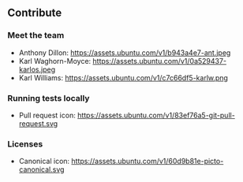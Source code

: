 ## Contribute

### Meet the team
- Anthony Dillon: https://assets.ubuntu.com/v1/b943a4e7-ant.jpeg
- Karl Waghorn-Moyce: https://assets.ubuntu.com/v1/0a529437-karlos.jpeg
- Karl Williams: https://assets.ubuntu.com/v1/c7c66df5-karlw.png

### Running tests locally
- Pull request icon: https://assets.ubuntu.com/v1/83ef76a5-git-pull-request.svg

### Licenses
- Canonical icon: https://assets.ubuntu.com/v1/60d9b81e-picto-canonical.svg
